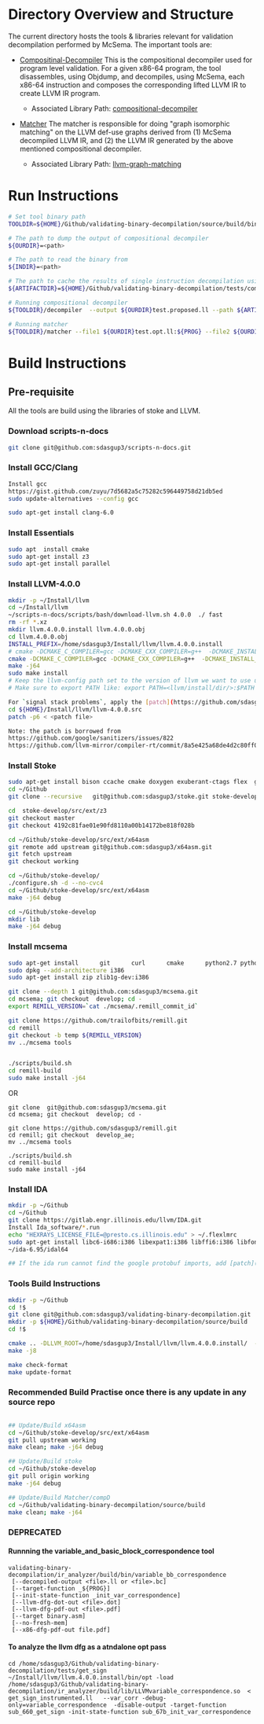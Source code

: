# Directory Overview and Structure

The current directory hosts the tools & libraries relevant for validation decompilation performed by McSema. The important tools are:

 - [Compositinal-Decompiler](https://github.com/sdasgup3/validating-binary-decompilation/tree/master/source/tools/decompiler)
    This is the compositional decompiler used for program level validation. For a given x86-64 program, the tool disassembles, using Objdump, and  decompiles, using McSema, each x86-64 instruction and composes the corresponding lifted LLVM IR to create LLVM IR program.
    - Associated Library Path: [compositional-decompiler](https://github.com/sdasgup3/validating-binary-decompilation/tree/master/source/libs/compositional-decompiler)

 - [Matcher](https://github.com/sdasgup3/validating-binary-decompilation/tree/master/source/tools/matcher)
    The matcher is responsible for doing "graph isomorphic matching" on the LLVM def-use graphs derived from (1) McSema decompiled LLVM IR, and (2) the LLVM IR generated by the above mentioned compositional decompiler.
    - Associated Library Path:   [llvm-graph-matching](https://github.com/sdasgup3/validating-binary-decompilation/tree/master/source/libs/llvm-graph-matching)

# Run Instructions
```bash
# Set tool binary path
TOOLDIR=${HOME}/Github/validating-binary-decompilation/source/build/bin/ # Set tool binary path

# The path to dump the output of compositional decompiler
${OURDIR}=<path>

# The path to read the binary from
${INDIR}=<path>

# The path to cache the results of single instruction decompilation using McSema.
${ARTIFACTDIR}=${HOME}/Github/validating-binary-decompilation/tests/compositional_artifacts_single_instruction_decompilation

# Running compositional decompiler
${TOOLDIR}/decompiler  --output ${OURDIR}test.proposed.ll --path ${ARTIFACTDIR} --function ${PROG} --input ${INDIR}test

# Running matcher
${TOOLDIR}/matcher --file1 ${OURDIR}test.opt.ll:${PROG} --file2 ${OURDIR}test.proposed.opt.ll:${PROG}
```

# Build Instructions
## Pre-requisite
All the tools are build using the libraries of stoke and LLVM.

### Download scripts-n-docs
```bash
git clone git@github.com:sdasgup3/scripts-n-docs.git
```

### Install GCC/Clang
```bash
Install gcc
https://gist.github.com/zuyu/7d5682a5c75282c596449758d21db5ed
sudo update-alternatives --config gcc

sudo apt-get install clang-6.0
```

### Install Essentials
```bash
sudo apt  install cmake
sudo apt-get install z3
sudo apt-get install parallel
```

### Install LLVM-4.0.0
```bash
mkdir -p ~/Install/llvm
cd ~/Install/llvm
~/scripts-n-docs/scripts/bash/download-llvm.sh 4.0.0  ./ fast
rm -rf *.xz
mkdir llvm.4.0.0.install llvm.4.0.0.obj
cd llvm.4.0.0.obj
INSTALL_PREFIX=/home/sdasgup3/Install/llvm/llvm.4.0.0.install
# cmake -DCMAKE_C_COMPILER=gcc -DCMAKE_CXX_COMPILER=g++  -DCMAKE_INSTALL_PREFIX=${INSTALL_PREFIX} -DLLVM_ENABLE_ASSERTIONS=ON -DCMAKE_BUILD_TYPE="RelWithDebInfo" -DLLVM_TARGETS_TO_BUILD="host" ../llvm-4.0.0.src/
cmake -DCMAKE_C_COMPILER=gcc -DCMAKE_CXX_COMPILER=g++  -DCMAKE_INSTALL_PREFIX=${INSTALL_PREFIX} -DLLVM_ENABLE_ASSERTIONS=ON -DCMAKE_BUILD_TYPE="Release" -DLLVM_TARGETS_TO_BUILD="host" ../llvm-4.0.0.src/
make -j64
sudo make install
# Keep the llvm-config path set to the version of llvm we want to use using $PATH
# Make sure to export PATH like: export PATH=<llvm/install/dir/>:$PATH

For `signal stack problems`, apply the [patch](https://github.com/sdasgup3/validating-binary-decompilation/tree/master/docs/patches) using
cd ${HOME}/Install/llvm/llvm-4.0.0.src
patch -p6 < <patch file>

Note: the patch is borrowed from
https://github.com/google/sanitizers/issues/822
https://github.com/llvm-mirror/compiler-rt/commit/8a5e425a68de4d2c80ff00a97bbcb3722a4716da
```

### Install Stoke
```bash
sudo apt-get install bison ccache cmake doxygen exuberant-ctags flex  g++-multilib  ghc git libantlr3c-dev libboost-dev libboost-filesystem-dev libboost-thread-dev libcln-dev libghc-regex-compat-dev libghc-regex-tdfa-dev libghc-split-dev libjsoncpp-dev python subversion libiml-dev libgmp-dev libboost-regex-dev autoconf libtool antlr pccts pkg-config
cd ~/Github
git clone --recursive   git@github.com:sdasgup3/stoke.git stoke-develop

cd  stoke-develop/src/ext/z3
git checkout master
git checkout 4192c81fae01e90fd8110a00b14172be818f028b

cd ~/Github/stoke-develop/src/ext/x64asm
git remote add upstream git@github.com:sdasgup3/x64asm.git
git fetch upstream
git checkout working

cd ~/Github/stoke-develop/
./configure.sh -d --no-cvc4
cd ~/Github/stoke-develop/src/ext/x64asm
make -j64 debug

cd ~/Github/stoke-develop
mkdir lib
make -j64 debug
```

### Install mcsema
```bash
sudo apt-get install      git      curl      cmake      python2.7 python-pip python-virtualenv      wget      build-essential      gcc-multilib g++-multilib      libtinfo-dev      lsb-release            zlib1g-dev
sudo dpkg --add-architecture i386
sudo apt-get install zip zlib1g-dev:i386

git clone --depth 1 git@github.com:sdasgup3/mcsema.git
cd mcsema; git checkout  develop; cd -
export REMILL_VERSION=`cat ./mcsema/.remill_commit_id`

git clone https://github.com/trailofbits/remill.git
cd remill
git checkout -b temp ${REMILL_VERSION}
mv ../mcsema tools


./scripts/build.sh
cd remill-build
sudo make install -j64
```

OR

```
git clone  git@github.com:sdasgup3/mcsema.git
cd mcsema; git checkout  develop; cd -

git clone https://github.com/sdasgup3/remill.git
cd remill; git checkout  develop_ae;
mv ../mcsema tools

./scripts/build.sh
cd remill-build
sudo make install -j64
```


### Install IDA
```bash
mkdir -p ~/Github
cd ~/Github
git clone https://gitlab.engr.illinois.edu/llvm/IDA.git
Install Ida_software/*.run
echo "HEXRAYS_LICENSE_FILE=@presto.cs.illinois.edu" > ~/.flexlmrc
sudo apt-get install libc6-i686:i386 libexpat1:i386 libffi6:i386 libfontconfig1:i386 libfreetype6:i386 libgcc1:i386 libglib2.0-0:i386 libice6:i386 libpcre3:i386  libsm6:i386 libstdc++6:i386 libuuid1:i386 libx11-6:i386 libxau6:i386 libxcb1:i386 libxdmcp6:i386 libxext6:i386 libxrender1:i386 zlib1g:i386 libx11-xcb1:i386 libdbus-1-3:i386 libxi6:i386 libsm6:i386 libcurl3:i386
~/ida-6.95/idal64

## If the ida run cannot find the google protobuf imports, add [patch](https://github.com/sdasgup3/validating-binary-decompilation/blob/master/docs/patches/mcsema_ida_import_protobuf_fix.patch) to mcsema.
```

### Tools Build Instructions
```bash
mkdir -p ~/Github
cd !$
git clone git@github.com:sdasgup3/validating-binary-decompilation.git
mkdir -p ${HOME}/Github/validating-binary-decompilation/source/build
cd !$

cmake .. -DLLVM_ROOT=/home/sdasgup3/Install/llvm/llvm.4.0.0.install/  -DCMAKE_C_COMPILER=gcc -DCMAKE_CXX_COMPILER=g++  -DCMAKE_BUILD_TYPE="Debug" -DLLVM_ENABLE_ASSERTIONS=ON
make -j8

make check-format
make update-format
```

### Recommended Build Practise once there is any update in any source repo
```bash

## Update/Build x64asm
cd ~/Github/stoke-develop/src/ext/x64asm
git pull upstream working
make clean; make -j64 debug

## Update/Build stoke
cd ~/Github/stoke-develop
git pull origin working
make -j64 debug

## Update/Build Matcher/compD
cd ~/Github/validating-binary-decompilation/source/build
make clean; make -j64
```



### DEPRECATED
#### Runnning the variable\_and\_basic\_block\_correspondence tool
```
validating-binary-decompilation/ir_analyzer/build/bin/variable_bb_correspondence
 [--decompiled-output <file>.ll or <file>.bc]
 [--target-function _${PROG}]
 [--init-state-function _init_var_correspondence]
 [--llvm-dfg-dot-out <file>.dot]
 [--llvm-dfg-pdf-out <file>.pdf]
 [--target binary.asm]
 [--no-fresh-mem]
 [--x86-dfg-pdf-out file.pdf]
```


#### To analyze the llvm dfg as a atndalone opt pass
```
cd /home/sdasgup3/Github/validating-binary-decompilation/tests/get_sign
~/Install/llvm/llvm.4.0.0.install/bin/opt -load /home/sdasgup3/Github/validating-binary-decompilation/ir_analyzer/build/lib/LLVMvariable_correspondence.so  < get_sign_instrumented.ll   --var_corr -debug-only=variable_correspondence  -disable-output -target-function sub_660_get_sign -init-state-function sub_67b_init_var_correspondence
```
